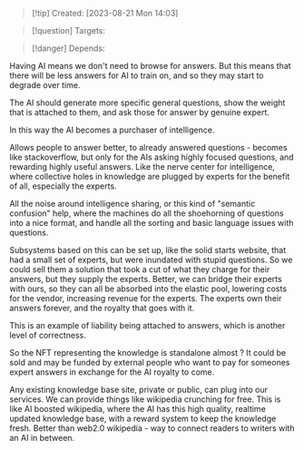 
>[!tip] Created: [2023-08-21 Mon 14:03]

>[!question] Targets: 

>[!danger] Depends: 

Having AI means we don't need to browse for answers.
But this means that there will be less answers for AI to train on, and so they may start to degrade over time.

The AI should generate more specific general questions, show the weight that is attached to them, and ask those for answer by genuine expert.

In this way the AI becomes a purchaser of intelligence.

Allows people to answer better, to already answered questions - becomes like stackoverflow, but only for the AIs asking highly focused questions, and rewarding highly useful answers.  Like the nerve center for intelligence, where collective holes in knowledge are plugged by experts for the benefit of all, especially the experts.

All the noise around intelligence sharing, or this kind of "semantic confusion" help, where the machines do all the shoehorning of questions into a nice format, and handle all the sorting and basic language issues with questions.

Subsystems based on this can be set up, like the solid starts website, that had a small set of experts, but were inundated with stupid questions.  So we could sell them a solution that took a cut of what they charge for their answers, but they supply the experts.  Better, we can bridge their experts with ours, so they can all be absorbed into the elastic pool, lowering costs for the vendor, increasing revenue for the experts.  The experts own their answers forever, and the royalty that goes with it.

This is an example of liability being attached to answers, which is another level of correctness.

So the NFT representing the knowledge is standalone almost ?  It could be sold and may be funded by external people who want to pay for someones expert answers in exchange for the AI royalty to come.

Any existing knowledge base site, private or public, can plug into our services.  We can provide things like wikipedia crunching for free.  This is like AI boosted wikipedia, where the AI has this high quality, realtime updated knowledge base, with a reward system to keep the knowledge fresh.  Better than web2.0 wikipedia - way to connect readers to writers with an AI in between.